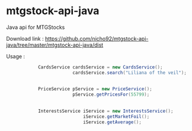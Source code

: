 # mtgstock-api-java
Java api for MTGStocks

Download link : 
	https://github.com/nicho92/mtgstock-api-java/tree/master/mtgstock-api-java/dist
	
Usage : 

```java
			CardsService cardsService = new CardsService();
						 cardsService.search("Liliana of the veil");
			
			
			PriceService pService = new PriceService();
				         pService.getPricesFor(55799);
			
			
			InterestsService iService = new InterestsService();
							 iService.getMarketFoil();
							 iService.getAverage();
			
```		
		
		
